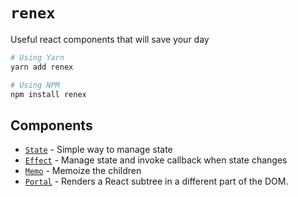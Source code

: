 # `renex`

Useful react components that will save your day


```bash
# Using Yarn
yarn add renex

# Using NPM
npm install renex
```

## Components

- [`State`](./docs/State.md) - Simple way to manage state
- [`Effect`](./docs/Effect.md) - Manage state and invoke callback when state changes
- [`Memo`](./docs/Memo.md) - Memoize the children
- [`Portal`](./docs/Portal.md) - Renders a React subtree in a different part of the DOM.
